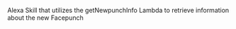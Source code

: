 Alexa Skill that utilizes the getNewpunchInfo Lambda to retrieve information about the new Facepunch